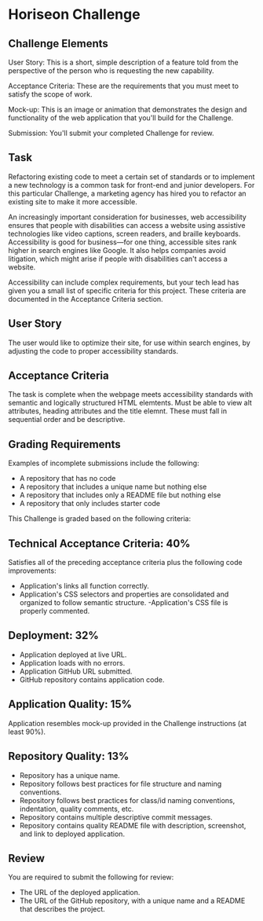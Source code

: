# Horiseon Challenge

## Challenge Elements

User Story: This is a short, simple description of a feature told from the perspective of the person who is requesting the new capability.

Acceptance Criteria: These are the requirements that you must meet to satisfy the scope of work. 

Mock-up: This is an image or animation that demonstrates the design and functionality of the web application that you'll build for the Challenge.

Submission: You'll submit your completed Challenge for review. 

## Task

Refactoring existing code to meet a certain set of standards or to implement a new technology is a common task for front-end and junior developers. For this particular Challenge, a marketing agency has hired you to refactor an existing site to make it more accessible.

An increasingly important consideration for businesses, web accessibility ensures that people with disabilities can access a website using assistive technologies like video captions, screen readers, and braille keyboards. Accessibility is good for business—for one thing, accessible sites rank higher in search engines like Google. It also helps companies avoid litigation, which might arise if people with disabilities can't access a website.

Accessibility can include complex requirements, but your tech lead has given you a small list of specific criteria for this project. These criteria are documented in the Acceptance Criteria section.

## User Story

The user would like to optimize their site, for use within search engines, by adjusting the code to proper accessibility standards.

## Acceptance Criteria

The task is complete when the webpage meets accessibility standards with semantic and logically structured HTML elemtents. Must be able to view alt attributes, heading attributes and the title elemnt. These must fall in sequential order and be descriptive.


## Grading Requirements

Examples of incomplete submissions include the following:

- A repository that has no code
- A repository that includes a unique name but nothing else
- A repository that includes only a README file but nothing else
- A repository that only includes starter code

This Challenge is graded based on the following criteria:

## Technical Acceptance Criteria: 40%

Satisfies all of the preceding acceptance criteria plus the following code improvements:

- Application's links all function correctly.
- Application's CSS selectors and properties are consolidated and organized to follow semantic structure.
-Application's CSS file is properly commented.

## Deployment: 32%

- Application deployed at live URL.
- Application loads with no errors.
- Application GitHub URL submitted.
- GitHub repository contains application code.

## Application Quality: 15%

Application resembles mock-up provided in the Challenge instructions (at least 90%).

## Repository Quality: 13%

- Repository has a unique name.
- Repository follows best practices for file structure and naming conventions.
- Repository follows best practices for class/id naming conventions, indentation, quality comments, etc.
- Repository contains multiple descriptive commit messages.
- Repository contains quality README file with description, screenshot, and link to deployed application.

## Review

You are required to submit the following for review:
- The URL of the deployed application.
- The URL of the GitHub repository, with a unique name and a README that describes the project.